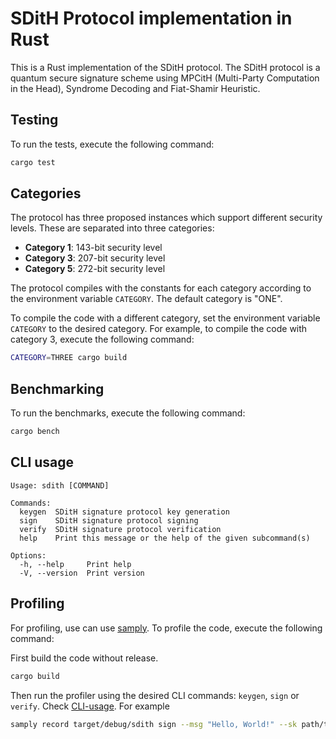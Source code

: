 # SDitH Protocol implementation in Rust

This is a Rust implementation of the SDitH protocol. The SDitH protocol is a quantum secure signature scheme using MPCitH (Multi-Party Computation in the Head), Syndrome Decoding and Fiat-Shamir Heuristic.

## Testing

To run the tests, execute the following command:

```bash
cargo test
```

## Categories

The protocol has three proposed instances which support different security levels. These are separated into three categories:

- **Category 1**: 143-bit security level
- **Category 3**: 207-bit security level
- **Category 5**: 272-bit security level

The protocol compiles with the constants for each category according to the environment variable `CATEGORY`. The default category is "ONE".

To compile the code with a different category, set the environment variable `CATEGORY` to the desired category. For example, to compile the code with category 3, execute the following command:

```bash
CATEGORY=THREE cargo build
```

## Benchmarking

To run the benchmarks, execute the following command:

```bash
cargo bench
```

## CLI usage

```
Usage: sdith [COMMAND]

Commands:
  keygen  SDitH signature protocol key generation
  sign    SDitH signature protocol signing
  verify  SDitH signature protocol verification
  help    Print this message or the help of the given subcommand(s)

Options:
  -h, --help     Print help
  -V, --version  Print version
```

## Profiling

For profiling, use can use [samply](https://github.com/mstange/samply). To profile the code, execute the following command:

First build the code without release.

```bash
cargo build
```

Then run the profiler using the desired CLI commands: `keygen`, `sign` or `verify`. Check [CLI-usage](#cli-usage). For example

```bash
samply record target/debug/sdith sign --msg "Hello, World!" --sk path/to/sk/file
```
